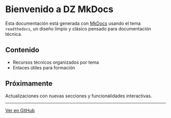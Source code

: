 # Bienvenido a DZ MkDocs

Esta documentación está generada con [MkDocs](https://www.mkdocs.org/) usando el tema `readthedocs`, un diseño limpio y clásico pensado para documentación técnica.

## Contenido

- Recursos técnicos organizados por tema
- Enlaces útiles para formación

## Próximamente

Actualizaciones con nuevas secciones y funcionalidades interactivas.

---

[Ver en GitHub](https://github.com/dz-mkdocs/dz-mkdocs.github.io)
